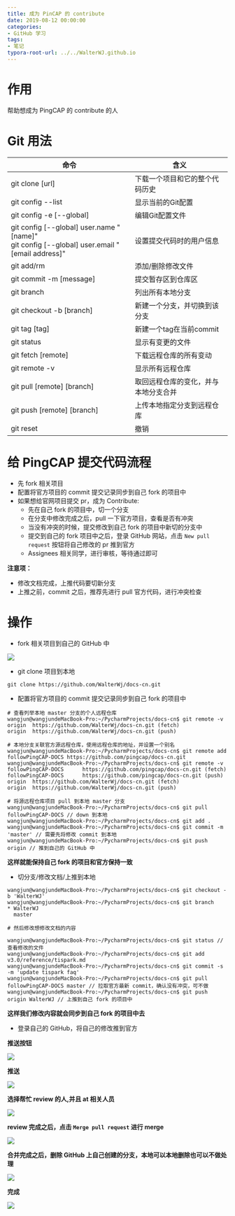 ```yaml
---
title: 成为 PinCAP 的 contribute
date: 2019-08-12 00:00:00
categories:
- GitHub 学习
tags:
- 笔记
typora-root-url: ../../WalterWJ.github.io
---
```

# 作用
  帮助想成为 PingCAP 的 contribute 的人

# Git 用法

| 命令                                                                                             | 含义                                 |
| ------------------------------------------------------------------------------------------------ | ------------------------------------ |
| git clone [url]                                                                                  | 下载一个项目和它的整个代码历史       |
| git config --list                                                                                | 显示当前的Git配置                    |
| git config -e [--global]                                                                         | 编辑Git配置文件                      |
| git config [--global] user.name "[name]" <br> git config [--global] user.email "[email address]" | 设置提交代码时的用户信息             |
| git add/rm                                                                                       | 添加/删除修改文件                    |
| git commit -m [message]                                                                          | 提交暂存区到仓库区                   |
| git branch                                                                                       | 列出所有本地分支                     |
| git checkout -b [branch]                                                                         | 新建一个分支，并切换到该分支         |
| git tag [tag]                                                                                    | 新建一个tag在当前commit              |
| git status                                                                                       | 显示有变更的文件                     |
| git fetch [remote]                                                                               | 下载远程仓库的所有变动               |
| git remote -v                                                                                    | 显示所有远程仓库                     |
| git pull [remote] [branch]                                                                       | 取回远程仓库的变化，并与本地分支合并 |
| git push [remote] [branch]                                                                       | 上传本地指定分支到远程仓库           |
| git reset                                                                                        | 撤销                                 |

# 给 PingCAP 提交代码流程

<!-- **格式参考：**[PingCAP 中文技术文档风格指南](https://docs.google.com/document/d/1b6ZhZD33OoM8AacpKksGGSuxJWReLkNnSt8eSc1kTXc/edit) -->

* 先 fork 相关项目
* 配置将官方项目的 commit 提交记录同步到自己 fork 的项目中
* 如果想给官网项目提交 pr，成为 Contribute:
  - 先在自己 fork 的项目中，切一个分支
  - 在分支中修改完成之后，pull 一下官方项目，查看是否有冲突
  - 当没有冲突的时候，提交修改到自己 fork 的项目中新切的分支中
  - 提交到自己的 fork 项目中之后，登录 GitHub 网站，点击 `New pull request` 按钮将自己修改的 pr 推到官方
  - Assignees 相关同学，进行审核，等待通过即可

**注意项：**

* 修改文档完成，上推代码要切新分支
* 上推之前，commit 之后，推荐先进行 pull 官方代码，进行冲突检查

# 操作

* fork 相关项目到自己的 GitHub 中

![](/assets/images/PostsImages/Become-Contribute-template/pr-01.png)

* git clone 项目到本地

```shell
git clone https://github.com/WalterWj/docs-cn.git
```

* 配置将官方项目的 commit 提交记录同步到自己 fork 的项目中

```shell
# 查看列举本地 master 分支的个人远程仓库
wangjun@wangjundeMacBook-Pro:~/PycharmProjects/docs-cn$ git remote -v
origin  https://github.com/WalterWj/docs-cn.git (fetch)
origin  https://github.com/WalterWj/docs-cn.git (push)

# 本地分支关联官方源远程仓库，使用远程仓库的地址，并设置一个别名
wangjun@wangjundeMacBook-Pro:~/PycharmProjects/docs-cn$ git remote add followPingCAP-DOCS https://github.com/pingcap/docs-cn.git
wangjun@wangjundeMacBook-Pro:~/PycharmProjects/docs-cn$ git remote -v
followPingCAP-DOCS      https://github.com/pingcap/docs-cn.git (fetch)
followPingCAP-DOCS      https://github.com/pingcap/docs-cn.git (push)
origin  https://github.com/WalterWj/docs-cn.git (fetch)
origin  https://github.com/WalterWj/docs-cn.git (push)

# 将源远程仓库项目 pull 到本地 master 分支
wangjun@wangjundeMacBook-Pro:~/PycharmProjects/docs-cn$ git pull followPingCAP-DOCS // down 到本地
wangjun@wangjundeMacBook-Pro:~/PycharmProjects/docs-cn$ git add .
wangjun@wangjundeMacBook-Pro:~/PycharmProjects/docs-cn$ git commit -m 'master' // 需要先将修改 commit 到本地
wangjun@wangjundeMacBook-Pro:~/PycharmProjects/docs-cn$ git push origin // 推到自己的 GitHub 中
```

**这样就能保持自己 fork 的项目和官方保持一致**

* 切分支/修改文档/上推到本地

```shell
wangjun@wangjundeMacBook-Pro:~/PycharmProjects/docs-cn$ git checkout -b 'WalterWJ'
wangjun@wangjundeMacBook-Pro:~/PycharmProjects/docs-cn$ git branch
* WalterWJ
  master

# 然后修改想修改文档的内容

wangjun@wangjundeMacBook-Pro:~/PycharmProjects/docs-cn$ git status // 查看修改的文件
wangjun@wangjundeMacBook-Pro:~/PycharmProjects/docs-cn$ git add v3.0/reference/tispark.md
wangjun@wangjundeMacBook-Pro:~/PycharmProjects/docs-cn$ git commit -s -m 'update tispark faq'
wangjun@wangjundeMacBook-Pro:~/PycharmProjects/docs-cn$ git pull followPingCAP-DOCS master // 拉取官方最新 commit，确认没有冲突，可不做
wangjun@wangjundeMacBook-Pro:~/PycharmProjects/docs-cn$ git push origin WalterWJ // 上推到自己 fork 的项目中
```

**这样我们修改内容就会同步到自己 fork 的项目中去**

* 登录自己的 GitHub，将自己的修改推到官方

**推送按钮**

![](/assets/images/PostsImages/Become-Contribute-template/pr-02.png)

**推送**

![](/assets/images/PostsImages/Become-Contribute-template/pr-03.png)

**选择帮忙 review 的人,并且 at 相关人员**

![](/assets/images/PostsImages/Become-Contribute-template/pr-04.png)

**review 完成之后，点击 `Merge pull request` 进行 merge**

![](/assets/images/PostsImages/Become-Contribute-template/pr-05.png)

**合并完成之后，删除 GitHub 上自己创建的分支，本地可以本地删除也可以不做处理**

![](/assets/images/PostsImages/Become-Contribute-template/pr-07.png)

**完成**

![](/assets/images/PostsImages/Become-Contribute-template/pr-06.png)